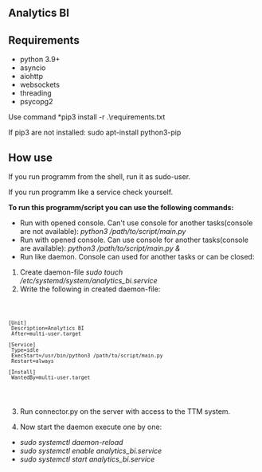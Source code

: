 <h2>Analytics BI</h2>

<h2>Requirements</h2>

- python 3.9+
- asyncio
- aiohttp
- websockets
- threading
- psycopg2

Use command *pip3 install -r .\requirements.txt

If pip3 are not installed: sudo apt-install python3-pip

 <h2>How use</h2>
 
 If you run programm from the shell, run it as sudo-user.
 
 If you run programm like a service check yourself.
 
 **To run this programm/script you can use the following commands:**
 
 - Run with opened console. Can't use console for another tasks(console are not available):
  *python3 /path/to/script/main.py*
 - Run with opened console. Can use console for another tasks(console are available):
  *python3 /path/to/script/main.py &*
 - Run like daemon. Console can used for another tasks or can be closed:
  1. Create daemon-file *sudo touch /etc/systemd/system/analytics_bi.service*
  2. Write the following in created daemon-file:
  
   <code>
    
    [Unit]
     Description=Analytics BI
     After=multi-user.target

    [Service]
     Type=idle
     ExecStart=/usr/bin/python3 /path/to/script/main.py
     Restart=always

    [Install]
     WantedBy=multi-user.target
     
   </code>
   
   3. Run connector.py on the server with access to the TTM system.  
   
  3. Now start the daemon execute one by one:
  
   - *sudo systemctl daemon-reload*
   - *sudo systemctl enable analytics_bi.service*
   - *sudo systemctl start analytics_bi.service*
